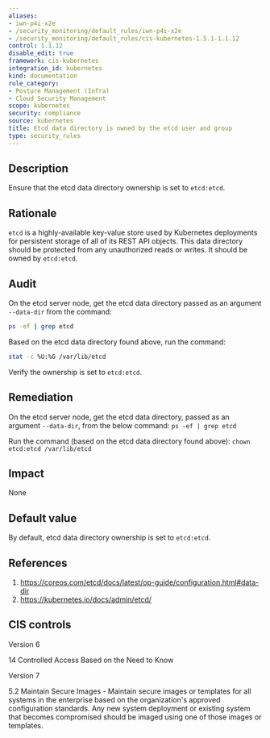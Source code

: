 ```yaml
---
aliases:
- iwn-p4i-x2e
- /security_monitoring/default_rules/iwn-p4i-x2e
- /security_monitoring/default_rules/cis-kubernetes-1.5.1-1.1.12
control: 1.1.12
disable_edit: true
framework: cis-kubernetes
integration_id: kubernetes
kind: documentation
rule_category:
- Posture Management (Infra)
- Cloud Security Management
scope: kubernetes
security: compliance
source: kubernetes
title: Etcd data directory is owned by the etcd user and group
type: security_rules
---
```


## Description

Ensure that the etcd data directory ownership is set to `etcd:etcd`.

## Rationale

`etcd` is a highly-available key-value store used by Kubernetes deployments for persistent storage of all of its REST API objects. This data directory should be protected from any unauthorized reads or writes. It should be owned by `etcd:etcd`.

## Audit

On the etcd server node, get the etcd data directory passed as an argument `--data-dir` from the command:

```bash
ps -ef | grep etcd
```

Based on the etcd data directory found above, run the command:

```bash
stat -c %U:%G /var/lib/etcd
```

Verify the ownership is set to `etcd:etcd`.

## Remediation

On the etcd server node, get the etcd data directory, passed as an argument `--data-dir`, from the below command: `ps -ef | grep etcd`

Run the command (based on the etcd data directory found above): `chown etcd:etcd /var/lib/etcd`

## Impact

None

## Default value

By default, etcd data directory ownership is set to `etcd:etcd`.

## References

1. https://coreos.com/etcd/docs/latest/op-guide/configuration.html#data-dir
2. https://kubernetes.io/docs/admin/etcd/

## CIS controls

Version 6

14 Controlled Access Based on the Need to Know

Version 7

5.2 Maintain Secure Images - Maintain secure images or templates for all systems in the enterprise based on the organization's approved configuration standards. Any new system deployment or existing system that becomes compromised should be imaged using one of those images or templates.
